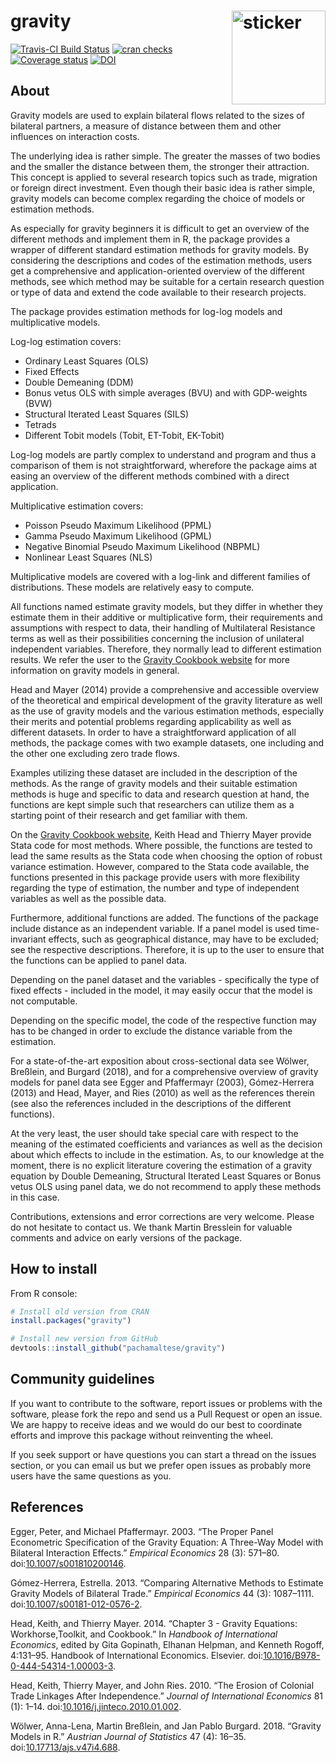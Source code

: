 
gravity <img src="https://pacha.hk/gravity/apple.svg" width=150 align="right" alt="sticker"/>
=============================================================================================

[![Travis-CI Build Status](https://travis-ci.org/pachamaltese/gravity.svg?branch=master)](https://travis-ci.org/pachamaltese/gravity) [![cran checks](https://cranchecks.info/badges/summary/gravity)](https://cran.r-project.org/web/checks/check_results_gravity.html) [![Coverage status](https://codecov.io/gh/pachamaltese/gravity/branch/master/graph/badge.svg)](https://codecov.io/github/pachamaltese/gravity?branch=master) [![DOI](https://zenodo.org/badge/doi/10.17713/ajs.v47i4.688.svg)](https://doi.org/10.17713/ajs.v47i4.688)

About
-----

Gravity models are used to explain bilateral flows related to the sizes of bilateral partners, a measure of distance between them and other influences on interaction costs.

The underlying idea is rather simple. The greater the masses of two bodies and the smaller the distance between them, the stronger their attraction. This concept is applied to several research topics such as trade, migration or foreign direct investment. Even though their basic idea is rather simple, gravity models can become complex regarding the choice of models or estimation methods.

As especially for gravity beginners it is difficult to get an overview of the different methods and implement them in R, the package provides a wrapper of different standard estimation methods for gravity models. By considering the descriptions and codes of the estimation methods, users get a comprehensive and application-oriented overview of the different methods, see which method may be suitable for a certain research question or type of data and extend the code available to their research projects.

The package provides estimation methods for log-log models and multiplicative models.

Log-log estimation covers:

-   Ordinary Least Squares (OLS)
-   Fixed Effects
-   Double Demeaning (DDM)
-   Bonus vetus OLS with simple averages (BVU) and with GDP-weights (BVW)
-   Structural Iterated Least Squares (SILS)
-   Tetrads
-   Different Tobit models (Tobit, ET-Tobit, EK-Tobit)

Log-log models are partly complex to understand and program and thus a comparison of them is not straightforward, wherefore the package aims at easing an overview of the different methods combined with a direct application.

Multiplicative estimation covers:

-   Poisson Pseudo Maximum Likelihood (PPML)
-   Gamma Pseudo Maximum Likelihood (GPML)
-   Negative Binomial Pseudo Maximum Likelihood (NBPML)
-   Nonlinear Least Squares (NLS)

Multiplicative models are covered with a log-link and different families of distributions. These models are relatively easy to compute.

All functions named estimate gravity models, but they differ in whether they estimate them in their additive or multiplicative form, their requirements and assumptions with respect to data, their handling of Multilateral Resistance terms as well as their possibilities concerning the inclusion of unilateral independent variables. Therefore, they normally lead to different estimation results. We refer the user to the [Gravity Cookbook website](https://sites.google.com/site/hiegravity/) for more information on gravity models in general.

Head and Mayer (2014) provide a comprehensive and accessible overview of the theoretical and empirical development of the gravity literature as well as the use of gravity models and the various estimation methods, especially their merits and potential problems regarding applicability as well as different datasets. In order to have a straightforward application of all methods, the package comes with two example datasets, one including and the other one excluding zero trade flows.

Examples utilizing these dataset are included in the description of the methods. As the range of gravity models and their suitable estimation methods is huge and specific to data and research question at hand, the functions are kept simple such that researchers can utilize them as a starting point of their research and get familiar with them.

On the [Gravity Cookbook website](https://sites.google.com/site/hiegravity/), Keith Head and Thierry Mayer provide Stata code for most methods. Where possible, the functions are tested to lead the same results as the Stata code when choosing the option of robust variance estimation. However, compared to the Stata code available, the functions presented in this package provide users with more flexibility regarding the type of estimation, the number and type of independent variables as well as the possible data.

Furthermore, additional functions are added. The functions of the package include distance as an independent variable. If a panel model is used time-invariant effects, such as geographical distance, may have to be excluded; see the respective descriptions. Therefore, it is up to the user to ensure that the functions can be applied to panel data.

Depending on the panel dataset and the variables - specifically the type of fixed effects - included in the model, it may easily occur that the model is not computable.

Depending on the specific model, the code of the respective function may has to be changed in order to exclude the distance variable from the estimation.

For a state-of-the-art exposition about cross-sectional data see Wölwer, Breßlein, and Burgard (2018), and for a comprehensive overview of gravity models for panel data see Egger and Pfaffermayr (2003), Gómez-Herrera (2013) and Head, Mayer, and Ries (2010) as well as the references therein (see also the references included in the descriptions of the different functions).

At the very least, the user should take special care with respect to the meaning of the estimated coefficients and variances as well as the decision about which effects to include in the estimation. As, to our knowledge at the moment, there is no explicit literature covering the estimation of a gravity equation by Double Demeaning, Structural Iterated Least Squares or Bonus vetus OLS using panel data, we do not recommend to apply these methods in this case.

Contributions, extensions and error corrections are very welcome. Please do not hesitate to contact us. We thank Martin Bresslein for valuable comments and advice on early versions of the package.

How to install
--------------

From R console:

``` r
# Install old version from CRAN
install.packages("gravity")

# Install new version from GitHub
devtools::install_github("pachamaltese/gravity")
```

Community guidelines
--------------------

If you want to contribute to the software, report issues or problems with the software, please fork the repo and send us a Pull Request or open an issue. We are happy to receive ideas and we would do our best to coordinate efforts and improve this package without reinventing the wheel.

If you seek support or have questions you can start a thread on the issues section, or you can email us but we prefer open issues as probably more users have the same questions as you.

References
----------

Egger, Peter, and Michael Pfaffermayr. 2003. “The Proper Panel Econometric Specification of the Gravity Equation: A Three-Way Model with Bilateral Interaction Effects.” *Empirical Economics* 28 (3): 571–80. doi:[10.1007/s001810200146](https://doi.org/10.1007/s001810200146).

Gómez-Herrera, Estrella. 2013. “Comparing Alternative Methods to Estimate Gravity Models of Bilateral Trade.” *Empirical Economics* 44 (3): 1087–1111. doi:[10.1007/s00181-012-0576-2](https://doi.org/10.1007/s00181-012-0576-2).

Head, Keith, and Thierry Mayer. 2014. “Chapter 3 - Gravity Equations: Workhorse,Toolkit, and Cookbook.” In *Handbook of International Economics*, edited by Gita Gopinath, Elhanan Helpman, and Kenneth Rogoff, 4:131–95. Handbook of International Economics. Elsevier. doi:[10.1016/B978-0-444-54314-1.00003-3](https://doi.org/10.1016/B978-0-444-54314-1.00003-3).

Head, Keith, Thierry Mayer, and John Ries. 2010. “The Erosion of Colonial Trade Linkages After Independence.” *Journal of International Economics* 81 (1): 1–14. doi:[10.1016/j.jinteco.2010.01.002](https://doi.org/10.1016/j.jinteco.2010.01.002).

Wölwer, Anna-Lena, Martin Breßlein, and Jan Pablo Burgard. 2018. “Gravity Models in R.” *Austrian Journal of Statistics* 47 (4): 16–35. doi:[10.17713/ajs.v47i4.688](https://doi.org/10.17713/ajs.v47i4.688).
